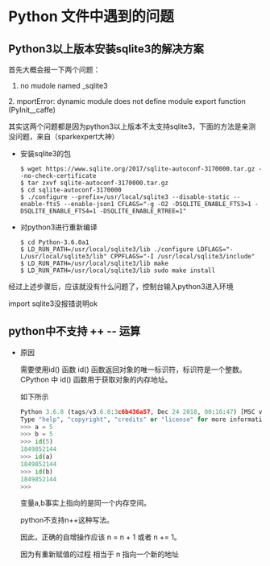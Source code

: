 # Python 文件中遇到的问题
## Python3以上版本安装sqlite3的解决方案

首先大概会报一下两个问题：

1. no mudole named _sqlite3

2. mportError: dynamic module does not define module export function (PyInit__caffe)

其实这两个问题都是因为python3以上版本不太支持sqlite3，下面的方法是亲测没问题，来自（sparkexpert大神）

- 安装sqlite3的包

    ```  
    $ wget https://www.sqlite.org/2017/sqlite-autoconf-3170000.tar.gz --no-check-certificate
    $ tar zxvf sqlite-autoconf-3170000.tar.gz
    $ cd sqlite-autoconf-3170000
    $ ./configure --prefix=/usr/local/sqlite3 --disable-static --enable-fts5 --enable-json1 CFLAGS="-g -O2 -DSQLITE_ENABLE_FTS3=1 -DSQLITE_ENABLE_FTS4=1 -DSQLITE_ENABLE_RTREE=1"
    ```
- 对python3进行重新编译

    ```    
    $ cd Python-3.6.0a1
    $ LD_RUN_PATH=/usr/local/sqlite3/lib ./configure LDFLAGS="-L/usr/local/sqlite3/lib" CPPFLAGS="-I /usr/local/sqlite3/include"
    $ LD_RUN_PATH=/usr/local/sqlite3/lib make
    $ LD_RUN_PATH=/usr/local/sqlite3/lib sudo make install
    ```
    
经过上述步骤后，应该就没有什么问题了，控制台输入python3进入环境

import sqlite3没报错说明ok

## python中不支持 ++ -- 运算

- 原因

    需要使用id() 函数
    id() 函数返回对象的唯一标识符，标识符是一个整数。
    CPython 中 id() 函数用于获取对象的内存地址。
    
    如下所示
    
    ```py
    Python 3.6.8 (tags/v3.6.8:3c6b436a57, Dec 24 2018, 00:16:47) [MSC v.1916 64 bit (AMD64)] on win32
    Type "help", "copyright", "credits" or "license" for more information.
    >>> a = 5
    >>> b = 5
    >>> id(5)
    1849852144
    >>> id(a)
    1849852144
    >>> id(b)
    1849852144
    >>>
    ```

    变量a,b事实上指向的是同一个内存空间。

    python不支持n++这种写法。

    因此，正确的自增操作应该 n = n + 1 或者 n += 1。

    因为有重新赋值的过程 相当于 n 指向一个新的地址